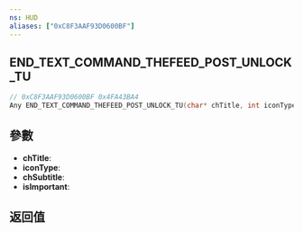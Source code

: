 ```yaml
---
ns: HUD
aliases: ["0xC8F3AAF93D0600BF"]
---
```

## END_TEXT_COMMAND_THEFEED_POST_UNLOCK_TU

```c
// 0xC8F3AAF93D0600BF 0x4FA43BA4
Any END_TEXT_COMMAND_THEFEED_POST_UNLOCK_TU(char* chTitle, int iconType, char* chSubtitle, BOOL isImportant);
```


## 參數
* **chTitle**: 
* **iconType**: 
* **chSubtitle**: 
* **isImportant**: 

## 返回值
